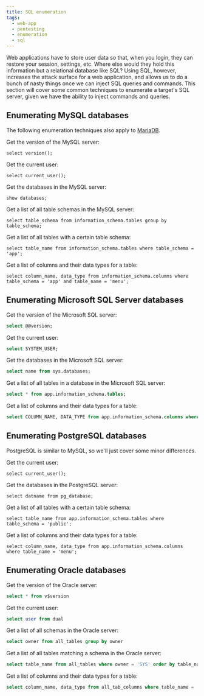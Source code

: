 ```yaml
---
title: SQL enumeration
tags:
  - web-app
  - pentesting
  - enumeration
  - sql
---
```


Web applications have to store user data so that, when you login, they can restore your session, settings, etc. Where else would they hold this information but a relational database like SQL? Using SQL, however, increases the attack surface for a web application, and allows us to do a bunch of nasty things once we can inject SQL queries and commands. This section will cover some common techniques to enumerate a target's SQL server, given we have the ability to inject commands and queries.

## Enumerating MySQL databases

The following enumeration techniques also apply to [MariaDB](https://mariadb.org/).

Get the version of the MySQL server:

```mysql
select version();
```

Get the current user:

```mysql
select current_user();
```

Get the databases in the MySQL server:

```mysql
show databases;
```

Get a list of all table schemas in the MySQL server:

```mysql
select table_schema from information_schema.tables group by table_schema;
```

Get a list of all tables with a certain table schema:

```mysql
select table_name from information_schema.tables where table_schema = 'app';
```

Get a list of columns and their data types for a table:

```mysql
select column_name, data_type from information_schema.columns where table_schema = 'app' and table_name = 'menu';
```

## Enumerating Microsoft SQL Server databases

Get the version of the Microsoft SQL server:

```sql
select @@version;
```

Get the current user:

```sql
select SYSTEM_USER;
```

Get the databases in the Microsoft SQL server:

```sql
select name from sys.databases;
```

Get a list of all tables in a database in the Microsoft SQL server:

```sql
select * from app.information_schema.tables;
```

Get a list of columns and their data types for a table:

```sql
select COLUMN_NAME, DATA_TYPE from app.information_schema.columns where TABLE_NAME = 'menu';
```

## Enumerating PostgreSQL databases

PostgreSQL is similar to MySQL, so we'll just cover some minor differences.

Get the current user:

```postgresql
select current_user();
```

Get the databases in the PostgreSQL server:

```postgresql
select datname from pg_database;
```

Get a list of all tables with a certain table schema:

```postgresql
select table_name from app.information_schema.tables where table_schema = 'public';
```

Get a list of columns and their data types for a table:

```postgresql
select column_name, data_type from app.information_schema.columns where table_name = 'menu';
```

## Enumerating Oracle databases

Get the version of the Oracle server:

```sql
select * from v$version
```

Get the current user:

```sql
select user from dual
```

Get a list of all schemas in the Oracle server:

```sql
select owner from all_tables group by owner
```

Get a list of all tables matching a schema in the Oracle server:

```sql
select table_name from all_tables where owner = 'SYS' order by table_name
```

Get a list of columns and their data types for a table:

```sql
select column_name, data_type from all_tab_columns where table_name = 'MENU'
```

